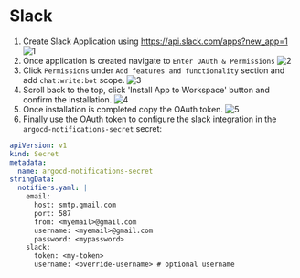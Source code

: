 # Slack

1. Create Slack Application using https://api.slack.com/apps?new_app=1
![1](https://user-images.githubusercontent.com/426437/73604308-4cb0c500-4543-11ea-9092-6ca6bae21cbb.png)
1. Once application is created navigate to `Enter OAuth & Permissions`
![2](https://user-images.githubusercontent.com/426437/73604309-4d495b80-4543-11ea-9908-4dea403d3399.png)
1. Click `Permissions` under `Add features and functionality` section and add `chat:write:bot` scope.
![3](https://user-images.githubusercontent.com/426437/73604310-4d495b80-4543-11ea-8576-09cd91aea0e5.png)
1. Scroll back to the top, click 'Install App to Workspace' button and confirm the installation.
![4](https://user-images.githubusercontent.com/426437/73604311-4d495b80-4543-11ea-9155-9d216b20ec86.png)
1. Once installation is completed copy the OAuth token. 
![5](https://user-images.githubusercontent.com/426437/73604312-4d495b80-4543-11ea-832b-a9d9d5e4bc29.png)
1. Finally use the OAuth token to configure the slack integration in the `argocd-notifications-secret` secret: 

```yaml
apiVersion: v1
kind: Secret
metadata:
  name: argocd-notifications-secret
stringData:
  notifiers.yaml: |
    email:
      host: smtp.gmail.com
      port: 587
      from: <myemail>@gmail.com
      username: <myemail>@gmail.com
      password: <mypassword>
    slack:
      token: <my-token>
      username: <override-username> # optional username
```
